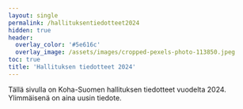 ```yaml
---
layout: single
permalink: /hallituksentiedotteet2024
hidden: true
header:
  overlay_color: '#5e616c'
  overlay_image: /assets/images/cropped-pexels-photo-113850.jpeg
toc: true
title: 'Hallituksen tiedotteet 2024'
---
```


Tällä sivulla on Koha-Suomen hallituksen tiedotteet vuodelta 2024. Ylimmäisenä on aina uusin tiedote.
